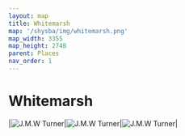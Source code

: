 ```yaml
---
layout: map
title: Whitemarsh
map: '/shysba/img/whitemarsh.png'
map_width: 3355
map_height: 2748
parent: Places
nav_order: 1
---
```


# Whitemarsh

|![J.M.W Turner](/shysba/img/wm1.jpeg)|![J.M.W Turner](/shysba/img/wm2.jpeg)|![J.M.W Turner](/shysba/img/wm3.jpeg)|